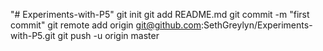 "# Experiments-with-P5"  git init git add README.md git commit -m "first commit" git remote add origin git@github.com:SethGreylyn/Experiments-with-P5.git git push -u origin master
